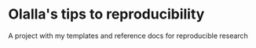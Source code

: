# Olalla's tips to reproducibility
A project with my templates and reference docs for reproducible research
